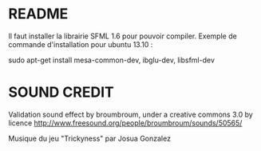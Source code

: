 # README

Il faut installer la librairie SFML 1.6 pour pouvoir compiler.
Exemple de commande d'installation pour ubuntu 13.10 :

sudo apt-get install mesa-common-dev, ibglu-dev, libsfml-dev

# SOUND CREDIT
Validation sound effect by broumbroum, under a creative commons 3.0 by licence
http://www.freesound.org/people/broumbroum/sounds/50565/

Musique du jeu "Trickyness" par Josua Gonzalez